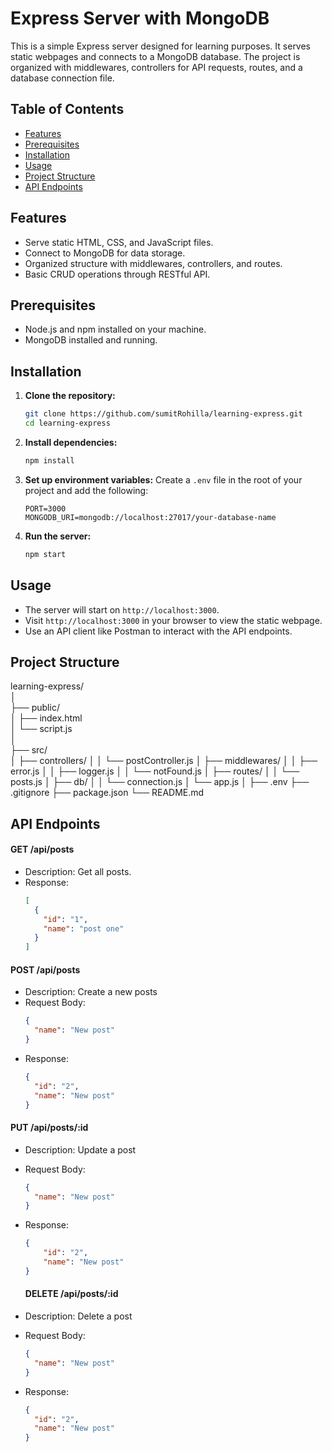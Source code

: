 # Express Server with MongoDB

This is a simple Express server designed for learning purposes. It serves static webpages and connects to a MongoDB database. The project is organized with middlewares, controllers for API requests, routes, and a database connection file.

## Table of Contents

- [Features](#features)
- [Prerequisites](#prerequisites)
- [Installation](#installation)
- [Usage](#usage)
- [Project Structure](#project-structure)
- [API Endpoints](#api-endpoints)

## Features

- Serve static HTML, CSS, and JavaScript files.
- Connect to MongoDB for data storage.
- Organized structure with middlewares, controllers, and routes.
- Basic CRUD operations through RESTful API.

## Prerequisites

- Node.js and npm installed on your machine.
- MongoDB installed and running.

## Installation

1. **Clone the repository:**

   ```bash
   git clone https://github.com/sumitRohilla/learning-express.git
   cd learning-express
   ```

2. **Install dependencies:**

   ```bash
   npm install
   ```

3. **Set up environment variables:**
   Create a `.env` file in the root of your project and add the following:

   ```env
   PORT=3000
   MONGODB_URI=mongodb://localhost:27017/your-database-name
   ```

4. **Run the server:**
   ```bash
   npm start
   ```

## Usage

- The server will start on `http://localhost:3000`.
- Visit `http://localhost:3000` in your browser to view the static webpage.
- Use an API client like Postman to interact with the API endpoints.

## Project Structure

learning-express/\
│\
├── public/\
│ ├── index.html\
│ └── script.js\
│\
├── src/\
│ ├── controllers/
│ │ └── postController.js
│ ├── middlewares/
│ │ ├── error.js
│ │ ├── logger.js
│ │ └── notFound.js
│ ├── routes/
│ │ └── posts.js
│ ├── db/
│ │ └── connection.js
│ └── app.js
│
├── .env
├── .gitignore
├── package.json
└── README.md

## API Endpoints

#### GET /api/posts

- Description: Get all posts.
- Response:
  ```json
  [
    {
      "id": "1",
      "name": "post one"
    }
  ]
  ```

#### POST /api/posts

- Description: Create a new posts
- Request Body:
  ```json
  {
    "name": "New post"
  }
  ```
- Response:
  ```json
  {
    "id": "2",
    "name": "New post"
  }
  ```

#### PUT /api/posts/:id

- Description: Update a post
- Request Body:
  ```json
  {
    "name": "New post"
  }
  ```
- Response:

  ```json
  {
      "id": "2",
      "name": "New post"
  }
  ```

  #### DELETE /api/posts/:id

- Description: Delete a post
- Request Body:
  ```json
  {
    "name": "New post"
  }
  ```
- Response:
  ```json
  {
    "id": "2",
    "name": "New post"
  }
  ```
